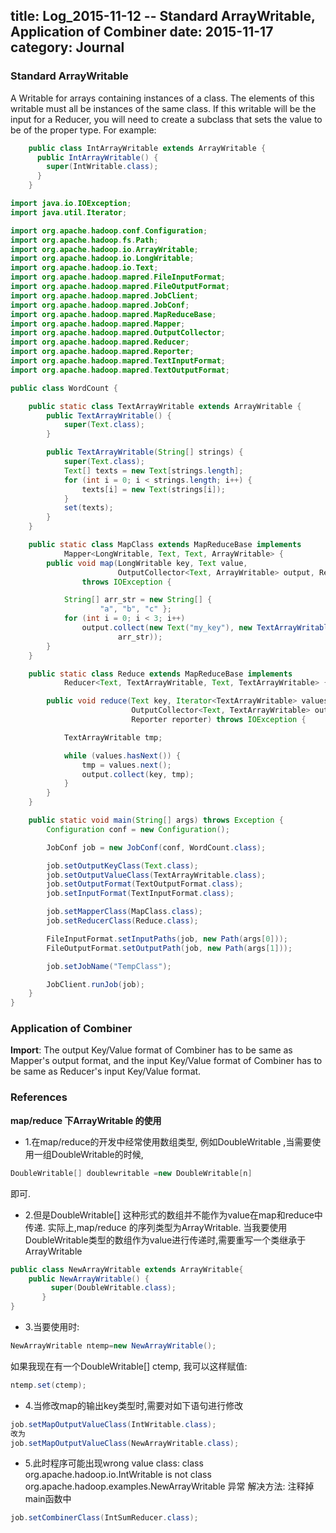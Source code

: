 title: Log_2015-11-12 -- Standard ArrayWritable, Application of Combiner
date: 2015-11-17
category: Journal
---
### Standard ArrayWritable
A Writable for arrays containing instances of a class. The elements of this writable must all be instances of the same class. If this writable will be the input for a Reducer, you will need to create a subclass that sets the value to be of the proper type. For example:
```java
    public class IntArrayWritable extends ArrayWritable {
      public IntArrayWritable() {
        super(IntWritable.class);
      }
    }
```
```java
import java.io.IOException;
import java.util.Iterator;

import org.apache.hadoop.conf.Configuration;
import org.apache.hadoop.fs.Path;
import org.apache.hadoop.io.ArrayWritable;
import org.apache.hadoop.io.LongWritable;
import org.apache.hadoop.io.Text;
import org.apache.hadoop.mapred.FileInputFormat;
import org.apache.hadoop.mapred.FileOutputFormat;
import org.apache.hadoop.mapred.JobClient;
import org.apache.hadoop.mapred.JobConf;
import org.apache.hadoop.mapred.MapReduceBase;
import org.apache.hadoop.mapred.Mapper;
import org.apache.hadoop.mapred.OutputCollector;
import org.apache.hadoop.mapred.Reducer;
import org.apache.hadoop.mapred.Reporter;
import org.apache.hadoop.mapred.TextInputFormat;
import org.apache.hadoop.mapred.TextOutputFormat;

public class WordCount {

    public static class TextArrayWritable extends ArrayWritable {
        public TextArrayWritable() {
            super(Text.class);
        }

        public TextArrayWritable(String[] strings) {
            super(Text.class);
            Text[] texts = new Text[strings.length];
            for (int i = 0; i < strings.length; i++) {
                texts[i] = new Text(strings[i]);
            }
            set(texts);
        }
    }

    public static class MapClass extends MapReduceBase implements
            Mapper<LongWritable, Text, Text, ArrayWritable> {
        public void map(LongWritable key, Text value,
                        OutputCollector<Text, ArrayWritable> output, Reporter reporter)
                throws IOException {

            String[] arr_str = new String[] {
                    "a", "b", "c" };
            for (int i = 0; i < 3; i++)
                output.collect(new Text("my_key"), new TextArrayWritable(
                        arr_str));
        }
    }

    public static class Reduce extends MapReduceBase implements
            Reducer<Text, TextArrayWritable, Text, TextArrayWritable> {

        public void reduce(Text key, Iterator<TextArrayWritable> values,
                           OutputCollector<Text, TextArrayWritable> output,
                           Reporter reporter) throws IOException {

            TextArrayWritable tmp;

            while (values.hasNext()) {
                tmp = values.next();
                output.collect(key, tmp);
            }
        }
    }

    public static void main(String[] args) throws Exception {
        Configuration conf = new Configuration();

        JobConf job = new JobConf(conf, WordCount.class);

        job.setOutputKeyClass(Text.class);
        job.setOutputValueClass(TextArrayWritable.class);
        job.setOutputFormat(TextOutputFormat.class);
        job.setInputFormat(TextInputFormat.class);

        job.setMapperClass(MapClass.class);
        job.setReducerClass(Reduce.class);

        FileInputFormat.setInputPaths(job, new Path(args[0]));
        FileOutputFormat.setOutputPath(job, new Path(args[1]));

        job.setJobName("TempClass");

        JobClient.runJob(job);
    }
}
```

### Application of Combiner
**Import**: The output Key/Value format of Combiner has to be same as Mapper's output format, and the input Key/Value format of Combiner has to be same as Reducer's input Key/Value format.


### References
**map/reduce 下ArrayWritable 的使用**
* 1.在map/reduce的开发中经常使用数组类型, 例如DoubleWritable ,当需要使用一组DoubleWritable的时候,
```java
DoubleWritable[] doublewritable =new DoubleWritable[n]
```
即可.

* 2.但是DoubleWritable[] 这种形式的数组并不能作为value在map和reduce中传递. 实际上,map/reduce 的序列类型为ArrayWritable.
当我要使用DoubleWritable类型的数组作为value进行传递时,需要重写一个类继承于ArrayWritable
```java
public class NewArrayWritable extends ArrayWritable{
	public NewArrayWritable() {
	     super(DoubleWritable.class);
	   }
}
```
* 3.当要使用时:
```java
NewArrayWritable ntemp=new NewArrayWritable();
```
如果我现在有一个DoubleWritable[]  ctemp, 我可以这样赋值:
```java
ntemp.set(ctemp);
```
* 4.当修改map的输出key类型时,需要对如下语句进行修改
```java
job.setMapOutputValueClass(IntWritable.class);
改为
job.setMapOutputValueClass(NewArrayWritable.class);
```

* 5.此时程序可能出现wrong value class: class org.apache.hadoop.io.IntWritable is not class org.apache.hadoop.examples.NewArrayWritable 异常
解决方法: 注释掉main函数中
```java
job.setCombinerClass(IntSumReducer.class);
```
